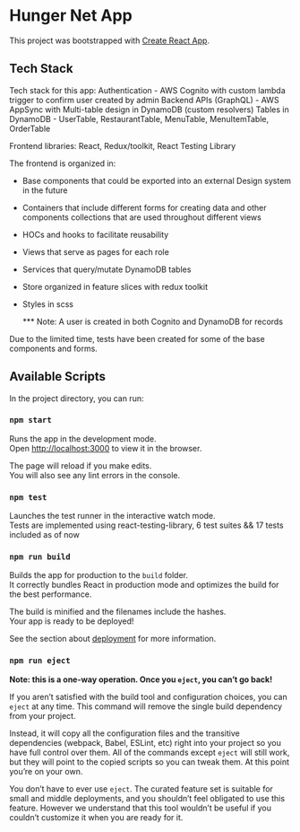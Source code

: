 # Hunger Net App

This project was bootstrapped with [Create React App](https://github.com/facebook/create-react-app).

## Tech Stack

Tech stack for this app:
Authentication - AWS Cognito with custom lambda trigger to confirm user created by admin
Backend APIs (GraphQL) - AWS AppSync with Multi-table design in DynamoDB (custom resolvers)
Tables in DynamoDB - UserTable, RestaurantTable, MenuTable, MenuItemTable, OrderTable

Frontend libraries: React, Redux/toolkit, React Testing Library

The frontend is organized in:

- Base components that could be exported into an external Design system in the future
- Containers that include different forms for creating data and other components collections that are used throughout different views
- HOCs and hooks to facilitate reusability
- Views that serve as pages for each role
- Services that query/mutate DynamoDB tables
- Store organized in feature slices with redux toolkit
- Styles in scss

  \*\*\* Note: A user is created in both Cognito and DynamoDB for records

Due to the limited time, tests have been created for some of the base components and forms.

## Available Scripts

In the project directory, you can run:

### `npm start`

Runs the app in the development mode.\
Open [http://localhost:3000](http://localhost:3000) to view it in the browser.

The page will reload if you make edits.\
You will also see any lint errors in the console.

### `npm test`

Launches the test runner in the interactive watch mode.\
Tests are implemented using react-testing-library, 6 test suites && 17 tests included as of now

### `npm run build`

Builds the app for production to the `build` folder.\
It correctly bundles React in production mode and optimizes the build for the best performance.

The build is minified and the filenames include the hashes.\
Your app is ready to be deployed!

See the section about [deployment](https://facebook.github.io/create-react-app/docs/deployment) for more information.

### `npm run eject`

**Note: this is a one-way operation. Once you `eject`, you can’t go back!**

If you aren’t satisfied with the build tool and configuration choices, you can `eject` at any time. This command will remove the single build dependency from your project.

Instead, it will copy all the configuration files and the transitive dependencies (webpack, Babel, ESLint, etc) right into your project so you have full control over them. All of the commands except `eject` will still work, but they will point to the copied scripts so you can tweak them. At this point you’re on your own.

You don’t have to ever use `eject`. The curated feature set is suitable for small and middle deployments, and you shouldn’t feel obligated to use this feature. However we understand that this tool wouldn’t be useful if you couldn’t customize it when you are ready for it.
